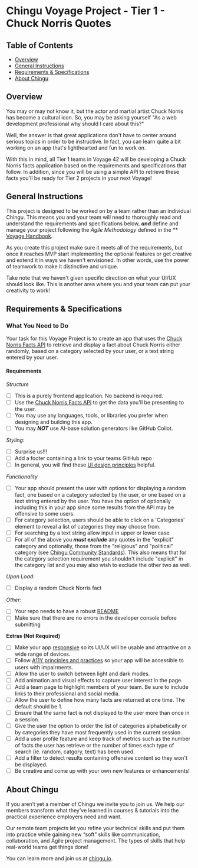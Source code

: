 # Chingu Voyage Project - Tier 1 - Chuck Norris Quotes

## Table of Contents

* [Overview](#overview)
* [General Instructions](#general-instructions)
* [Requirements & Specifications](#requirements-specifications)
* [About Chingu](#about-chingu)

## Overview

You may or may not know it, but the actor and martial artist Chuck Norris has
become a cultural icon. So, you may be asking yourself "As a web development
professional why should I care about this?"

Well, the answer is that great applications don't have to center around serious
topics in order to be instructive. In fact, you can learn quite a bit working on
an app that's lighthearted and fun to work on.

With this in mind, all Tier 1 teams in Voyage 42 will be developing a Chuck
Norris facts application based on the requirements and specifications that
follow. In addition, since you will be using a simple API to retrieve these 
facts you'll be ready for Tier 2 projects in your next Voyage!


## General Instructions

This project is designed to be worked on by a team rather than an individual
Chingu. This means you and your team will need to thoroughly read and
understand the requirements and specifications below, **_and_** define and
manage your project following the _Agile Methodology_ defined in the **
[Voyage Handbook](https://www.notion.so/Voyages-8d8e16a5f86e42a88d9ace16bc555f18#c6450284edde462f8b97580b002c836e).

As you create this project make sure it meets all of the requirements, but once
it reaches MVP start implementing the optional features or get creative and
extend it in ways we haven't envisioned. In other words, use the power of
teamwork to make it distinctive and unique.

Take note that we haven't given specific direction on what your UI/UX should
look like. This is another area where you and your team can put your creativity 
to work! 

## Requirements & Specifications
### What You Need to Do

Your task for this Voyage Project is to create an app that uses the 
[Chuck Norris Facts API](https://api.chucknorris.io/) to retrieve and display 
a fact about Chuck Norris either randomly, based on a category selected by your 
user, or a text string entered by your user.

#### Requirements

*Structure*

- [ ] This is a purely frontend application. No backend is required.
- [ ] Use the [Chuck Norris Facts API](https://api.chucknorris.io/) to get the data you'll be presenting to the user. 
- [ ] You may use any languages, tools, or libraries you prefer when designing and building this app. 
- [ ] You may **_NOT_** use AI-base solution generators like GitHub Coilot. 

*Styling:*

- [ ] Surprise us!!!
- [ ] Add a footer containing a link to your teams GitHub repo
- [ ] In general, you will find these [UI design principles](https://www.justinmind.com/ui-design/principles) helpful.

*Functionality*

- [ ] Your app should present the user with options for displaying a random fact, one based on a category selected by the user, or one based on a text string entered by the user. You have the option of optionally including this in your app since some results from the API may be offensive to some users.
- [ ] For category selection, users should be able to click on a 'Categories' element to reveal a list of categories they may choose from.
- [ ] For searching by a text string allow input in upper or lower case
- [ ] For all of the above you **_must exclude_** any quotes in the "explicit" category and optionally, those from the "religious" and "political" category (see [Chingu Community Standards](https://discord.com/channels/330284646283608064/914163956405395476/914165230119034900)). This also means that for the category selection requirement you shouldn't include "explicit" in the category list and you may also wish to exclude the other two as well.

*Upon Load:*

- [ ] Display a random Chuck Norris fact

*Other:*

- [ ] Your repo needs to have a robust [README](https://medium.com/chingu/keys-to-a-well-written-readme-55c53d34fe6d)
- [ ] Make sure that there are no errors in the developer console before submitting

**Extras (Not Required)**

- [ ] Make your app [responsive](https://developers.google.com/web/fundamentals/design-and-ux/responsive/) so its UI/UX will be usable and attractive on a wide range of devices.
- [ ] Follow [A11Y principles and practices](https://www.a11yproject.com/) so your app will be accessible to users with impairments.
- [ ] Allow the user to switch between light and dark modes.
- [ ] Add animation and visual effects to capture user interest in the page.
- [ ] Add a team page to highlight members of your team. Be sure to include links to their professional and social media.
- [ ] Allow the user to define how many facts are returned at one time. The default should be 1.
- [ ] Ensure that the same fact is not displayed to the user more than once in a session.
- [ ] Give the user the option to order the list of categories alphabetically or by categories they have most frequently used in the current session.
- [ ] Add a user profile feature and keep track of metrics such as the number of facts the user has retrieve or the number of times each type of search (ie. random, catgory, text) has been used.
- [ ] Add a filter to detect results containing offensive content so they won't be displayed.
- [ ] Be creative and come up with your own new features or enhancements! 

## About Chingu

If you aren’t yet a member of Chingu we invite you to join us. We help our 
members transform what they’ve learned in courses & tutorials into the 
practical experience employers need and want.

Our remote team projects let you refine your technical skills and put them 
into practice while gaining new “soft” skills like communication, 
collaboration, and Agile project management. The types of skills that 
help real-world teams get things done!

You can learn more and join us at [chingu.io](https://chingu.io).